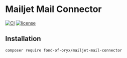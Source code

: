 # Mailjet Mail Connector
[![CI](https://github.com/fond-of-oryx/mailjet-mail-connector/actions/workflows/main.yml/badge.svg)](https://github.com/fond-of-oryx/mailjet-mail-connector/actions/workflows/main.yml)
[![license](https://img.shields.io/github/license/mashape/apistatus.svg)](https://packagist.org/packages/fond-of-oryx/mailjet-mail-connector)

## Installation
```
composer require fond-of-oryx/mailjet-mail-connector
```
